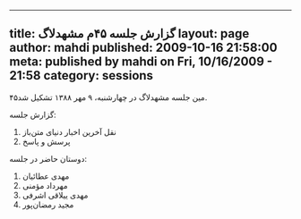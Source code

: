 ----------
title: گزارش جلسه ۴۵‌م مشهد‌لاگ
layout: page
author: mahdi
published: 2009-10-16 21:58:00
meta: published by mahdi on Fri, 10/16/2009 - 21:58
category: sessions
----------
۴۵‌مین جلسه مشهدلاگ در چهارشنبه، ٩ مهر ۱۳۸۸ تشکیل شد.


<!--more-->



گزارش جلسه:

  1. نقل آخرین اخبار دنیای متن‌باز
  2. پرسش و پاسخ

دوستان حاضر در جلسه:

  1. مهدی عطائیان
  2. مهرداد مؤمنی
  3. مهدی ییلاقی اشرفی
  4. مجید رمضان‌پور
